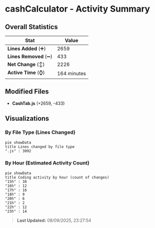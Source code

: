 # cashCalculator - Activity Summary 

## Overall Statistics

| Stat                   | Value                                                             |
| ---------------------- | ----------------------------------------------------------------- |
| **Lines Added** (➕)   | 2659                                          |
| **Lines Removed** (➖) | 433                                        |
| **Net Change** (↕)    | 2226                |
| **Active Time** (⌚)   | 164 minutes |


## Modified Files
- **CashTab.js** (+2659, -433)

## Visualizations

### By File Type (Lines Changed)

```mermaid
pie showData
title Lines changed by file type
".js" : 3092
```

### By Hour (Estimated Activity Count)

```mermaid
pie showData
title Coding activity by hour (count of changes)
"15h" : 38
"16h" : 12
"17h" : 16
"18h" : 9
"20h" : 6
"21h" : 2
"22h" : 12
"23h" : 14
```


> **Last Updated:** 08/09/2025, 23:27:54